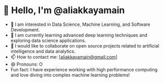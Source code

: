 # 👋 Hello, I'm @aliakkayamain

- 👀 I am interested in Data Science, Machine Learning, and Software Development.
- 🌱 I am currently learning advanced deep learning techniques and exploring data science applications.
- 💞️ I would like to collaborate on open source projects related to artificial intelligence and data analytics.
- 📫 How to contact me: [aliakkayamain@gmail.com]
- 😄 Pronouns: O
- Fun fact: I have experience working with high performance computing and love diving into complex machine learning problems!

<!---
aliakkayamain/aliakkayamain ✨ is a private ✨ repository because `README.md` (this file) appears in your GitHub profile.
You can click on the Preview link to take a look at the changes you have made.
--->

